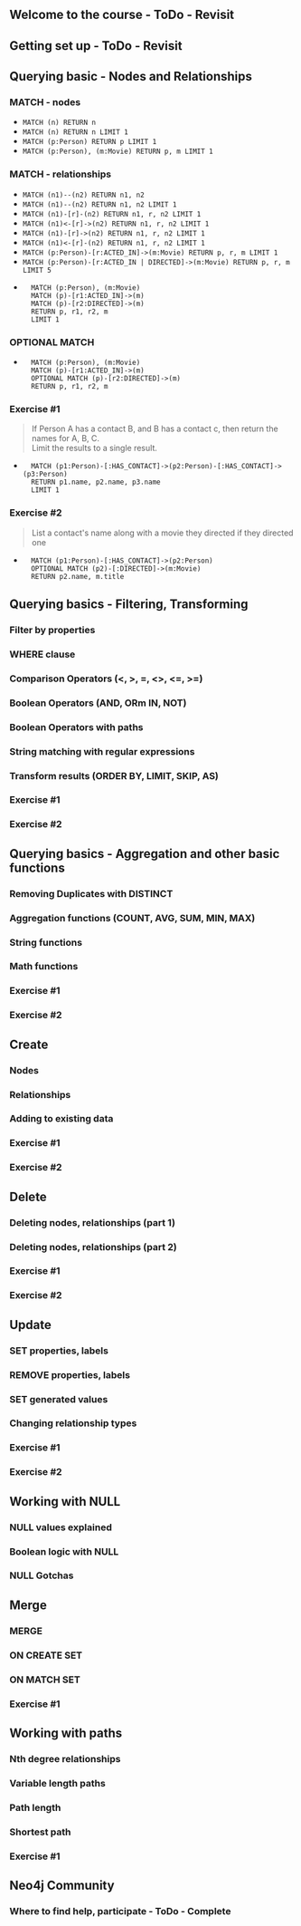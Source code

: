 
## Welcome to the course - ToDo - Revisit

## Getting set up - ToDo - Revisit

## Querying basic - Nodes and Relationships
### MATCH - nodes
* `MATCH (n) RETURN n`
* `MATCH (n) RETURN n LIMIT 1`
* `MATCH (p:Person) RETURN p LIMIT 1`
* `MATCH (p:Person), (m:Movie) RETURN p, m LIMIT 1`
### MATCH - relationships
* `MATCH (n1)--(n2) RETURN n1, n2`
* `MATCH (n1)--(n2) RETURN n1, n2 LIMIT 1`
* `MATCH (n1)-[r]-(n2) RETURN n1, r, n2 LIMIT 1`
* `MATCH (n1)<-[r]->(n2) RETURN n1, r, n2 LIMIT 1`
* `MATCH (n1)-[r]->(n2) RETURN n1, r, n2 LIMIT 1`
* `MATCH (n1)<-[r]-(n2) RETURN n1, r, n2 LIMIT 1`
* `MATCH (p:Person)-[r:ACTED_IN]->(m:Movie) RETURN p, r, m LIMIT 1`
* `MATCH (p:Person)-[r:ACTED_IN | DIRECTED]->(m:Movie) RETURN p, r, m LIMIT 5`
* ```
    MATCH (p:Person), (m:Movie)
    MATCH (p)-[r1:ACTED_IN]->(m)
    MATCH (p)-[r2:DIRECTED]->(m)
    RETURN p, r1, r2, m
    LIMIT 1
    ```
### OPTIONAL MATCH
* ```
    MATCH (p:Person), (m:Movie)
    MATCH (p)-[r1:ACTED_IN]->(m)
    OPTIONAL MATCH (p)-[r2:DIRECTED]->(m)
    RETURN p, r1, r2, m
    ```
### Exercise \#1
> If Person A has a contact B, and B has a contact c, then return the names for A, B, C.</br>
    Limit the results to a single result.
* ```
    MATCH (p1:Person)-[:HAS_CONTACT]->(p2:Person)-[:HAS_CONTACT]->(p3:Person)
    RETURN p1.name, p2.name, p3.name
    LIMIT 1
    ```
### Exercise \#2
> List a contact's name along with a movie they directed if they directed one
* ```
    MATCH (p1:Person)-[:HAS_CONTACT]->(p2:Person)
    OPTIONAL MATCH (p2)-[:DIRECTED]->(m:Movie)
    RETURN p2.name, m.title
    ```

## Querying basics - Filtering, Transforming
### Filter by properties
### WHERE clause
### Comparison Operators (<, >, =, <>, <=, >=)
### Boolean Operators (AND, ORm IN, NOT)
### Boolean Operators with paths
### String matching with regular expressions
### Transform results (ORDER BY, LIMIT, SKIP, AS)
### Exercise \#1
### Exercise \#2

## Querying basics - Aggregation and other basic functions
### Removing Duplicates with DISTINCT
### Aggregation functions (COUNT, AVG, SUM, MIN, MAX)
### String functions
### Math functions
### Exercise \#1
### Exercise \#2

## Create
### Nodes
### Relationships
### Adding to existing data
### Exercise \#1
### Exercise \#2

## Delete
### Deleting nodes, relationships (part 1)
### Deleting nodes, relationships (part 2)
### Exercise \#1
### Exercise \#2

## Update
### SET properties, labels
### REMOVE properties, labels
### SET generated values
### Changing relationship types
### Exercise \#1
### Exercise \#2

## Working with NULL
### NULL values explained
### Boolean logic with NULL
### NULL Gotchas

## Merge
### MERGE
### ON CREATE SET
### ON MATCH SET
### Exercise \#1

## Working with paths
### Nth degree relationships
### Variable length paths
### Path length
### Shortest path
### Exercise \#1

## Neo4j Community
### Where to find help, participate - ToDo - Complete